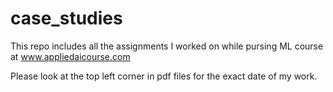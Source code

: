 # case_studies

This repo includes all the assignments I worked on while pursing ML course at www.appliedaicourse.com

Please look at the top left corner in pdf files for the exact date of my work. 
